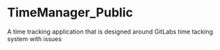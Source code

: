 # TimeManager_Public
A time tracking application that is designed around GitLabs time tacking system with issues
